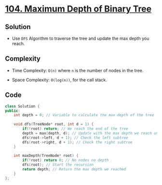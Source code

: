 # [104. Maximum Depth of Binary Tree](https://leetcode.com/problems/maximum-depth-of-binary-tree/)

## Solution
- Use `DFS` Algorithm to traverse the tree and update the max depth you reach.
## Complexity
- Time Complexity: `O(n)` where `n` is the number of nodes in the tree.

- Space Complexity: `O(log(n))`, for the call stack.
## Code
```cpp
class Solution {
public:
    int depth = 0; // Variable to calculate the max depth of the tree
    
    void dfs(TreeNode* root, int d = 1) {
        if(!root) return; // We reach the end of the tree
        depth = max(depth, d); // Update with the max depth we reach until now
        dfs(root->left, d + 1); // Check the left subtree
        dfs(root->right, d + 1); // Check the right subtree
    }
    
    int maxDepth(TreeNode* root) {
        if(!root) return 0; // No nodes no depth
        dfs(root); // Start the recursion
        return depth; // Return the max depth we reached
    }
};
```